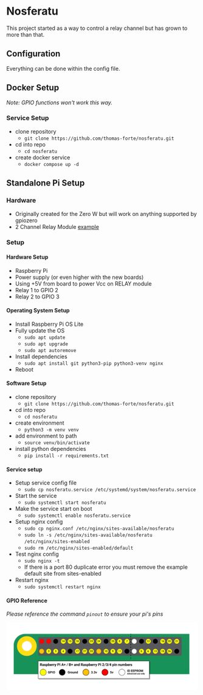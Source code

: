 # Nosferatu

This project started as a way to control a relay channel but has grown to more than that.

## Configuration

Everything can be done within the config file.

## Docker Setup

*Note: GPIO functions won't work this way.*

### Service Setup

- clone repository
  - `git clone https://github.com/thomas-forte/nosferatu.git`
- cd into repo
  - `cd nosferatu`
- create docker service
  - `docker compose up -d`

## Standalone Pi Setup

### Hardware

- Originally created for the Zero W but will work on anything supported by gpiozero
- 2 Channel Relay Module [example](https://github.com/thomas-forte/nosferatu/blob/master/docs/relay%20module.png?raw=true)

### Setup

#### Hardware Setup

- Raspberry Pi
- Power supply (or even higher with the new boards)
- Using +5V from board to power Vcc on RELAY module
- Relay 1 to GPIO 2
- Relay 2 to GPIO 3

#### Operating System Setup

- Install Raspberry Pi OS Lite
- Fully update the OS
  - `sudo apt update`
  - `sudo apt upgrade`
  - `sudo apt autoremove`
- Install dependencies
  - `sudo apt install git python3-pip python3-venv nginx`
- Reboot

#### Software Setup

- clone repository
  - `git clone https://github.com/thomas-forte/nosferatu.git`
- cd into repo
  - `cd nosferatu`
- create environment
  - `python3 -m venv venv`
- add environment to path
  - `source venv/bin/activate`
- install python dependencies
  - `pip install -r requirements.txt`

#### Service setup

- Setup service config file
  - `sudo cp nosferatu.service /etc/systemd/system/nosferatu.service`
- Start the service
  - `sudo systemctl start nosferatu`
- Make the service start on boot
  - `sudo systemctl enable nosferatu.service`
- Setup nginx config
  - `sudo cp nginx.conf /etc/nginx/sites-available/nosferatu`
  - `sudo ln -s /etc/nginx/sites-available/nosferatu /etc/nginx/sites-enabled`
  - `sudo rm /etc/nginx/sites-enabled/default`
- Test nginx config
  - `sudo nginx -t`
  - If there is a port 80 duplicate error you must remove the example default site from sites-enabled
- Restart nginx
  - `sudo systemctl restart nginx`

#### GPIO Reference

*Please reference the command `pinout` to ensure your pi's pins*

![image of pi zero pins](https://github.com/thomas-forte/nosferatu/blob/master/docs/raspberry%20pi%20gpio.png?raw=true)
